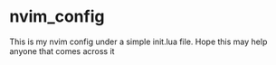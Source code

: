 # nvim_config
This is my nvim config under a simple init.lua file. Hope this may help anyone that comes across it
